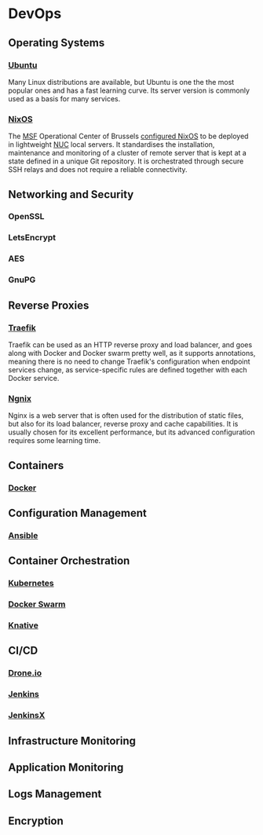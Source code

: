 # DevOps

## Operating Systems

### [Ubuntu](http://ubuntu.com/)

Many Linux distributions are available, but Ubuntu is one the the most popular ones and has a fast learning curve. Its server version is commonly used as a basis for many services.

### [NixOS](https://nixos.org/) <Badges user="NixOS" repo="nixpkgs"/>

The [MSF](https://www.msf.org/) Operational Center of Brussels [configured NixOS](https://github.com/MSF-OCB/NixOS) to be deployed in lightweight [NUC](https://en.wikipedia.org/wiki/Next_Unit_of_Computing) local servers. It standardises the installation, maintenance and monitoring of a cluster of remote server that is kept at a state defined in a unique Git repository. It is orchestrated through secure SSH relays and does not require a reliable connectivity.

## Networking and Security

### OpenSSL

### LetsEncrypt

### AES

### GnuPG

## Reverse Proxies

### [Traefik](https://traefik.io/) <Badges user="containous" repo="traefik" />

Traefik can be used as an HTTP reverse proxy and load balancer, and goes along with Docker and Docker swarm pretty well, as it supports annotations, meaning there is no need to change Traefik's configuration when endpoint services change, as service-specific rules are defined together with each Docker service.

### [Ngnix](https://www.nginx.com/) <Badges user="nginx" repo="nginx" />

Nginx is a web server that is often used for the distribution of static files, but also for its load balancer, reverse proxy and cache capabilities. It is usually chosen for its excellent performance, but its advanced configuration requires some learning time.

## Containers

### [Docker](https://www.docker.com/) <Badges user="docker" repo="docker-ce" />

## Configuration Management

### [Ansible](https://www.ansible.com/) <Badges user="ansible" repo="ansible" />

## Container Orchestration

### [Kubernetes](https://kubernetes.io/fr/) <Badges user="kubernetes" repo="kubernetes"/>

### [Docker Swarm](https://docs.docker.com/engine/swarm/)

### [Knative](https://cloud.google.com/knative/) <Badges user="knative" repo="serving"/>

## CI/CD

### [Drone.io](https://drone.io/) <Badges user="drone" repo="drone" />

### [Jenkins](https://jenkins.io/) <Badges user="jenkinsci" repo="jenkins" />

### [JenkinsX]() <Badges user="jenkins-x" repo="jx" />

## Infrastructure Monitoring

## Application Monitoring

## Logs Management

## Encryption
